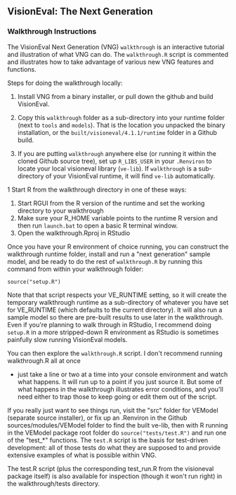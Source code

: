 ## VisionEval: The Next Generation
### Walkthrough Instructions

The VisionEval Next Generation (VNG) `walkthrough` is an interactive tutorial and illustration of
what VNG can do. The `walkthrough.R` script is commented and illustrates how to take advantage
of various new VNG features and functions.

Steps for doing the walkthrough locally:

1. Install VNG from a binary installer, or pull down the github and build VisionEval.

1. Copy this `walkthrough` folder as a sub-directory into your runtime folder (next to `tools` and
`models`). That is the location you unpacked the binary installation, or the
`built/visioneval/4.1.1/runtime` folder in a Github build.

1. If you are putting `walkthrough` anywhere else (or running it within the cloned Github source
tree), set up `R_LIBS_USER` in your `.Renviron` to locate your local visioneval library (`ve-lib`).
If `walkthrough` is a sub-directory of your VisionEval runtime, it will find `ve-lib` automatically.

1 Start R from the walkthrough directory in one of these ways:
  1. Start RGUI from the R version of the runtime and set the working directory to your walkthrough
  1. Make sure your R_HOME variable points to the runtime R version and then run `launch.bat` to
  open a basic R terminal window.
  1. Open the walkthrough.Rproj in RStudio

Once you have your R environment of choice running, you can construct the walkthrough runtime
folder, install and run a "next generation" sample model, and be ready to do the rest of
`walkthrough.R` by running this command from within your walkthrough folder:

```
source("setup.R")
```

Note that that script respects your VE_RUNTIME setting, so it will create the temporary walkthrough
runtime as a sub-directory of whatever you have set for VE_RUNTIME (which defaults to the current
directory). It will also run a sample model so there are pre-built results to use later in the
walkthrough. Even if you're planning to walk through in RStudio, I recommend doing `setup.R` in a
more stripped-down R environment as RStudio is sometimes painfully slow running VisionEval models.

You can then explore the `walkthrough.R` script. I don't recommend running walkthrough.R all at once
- just take a line or two at a time into your console environment and watch what happens. It will
run up to a point if you just source it. But some of what happens in the walkthrough illustrates
error conditions, and you'll need either to trap those to keep going or edit them out of the script.

If you really just want to see things run, visit the "src" folder for VEModel (separate source
installer), or fix up an .Renviron in the Github sources/modules/VEModel folder to find the
built ve-lib, then with R running in the VEModel package root folder do `source("tests/test.R")` and
run one of the "test_*" functions. The `test.R` script is the basis for test-driven development: all
of those tests do what they are supposed to and provide extensive examples of what is possible
within VNG.

The test.R script (plus the corresponding test_run.R from the visioneval package itself) is also
available for inspection (though it won't run right) in the walkthrough/tests directory.
